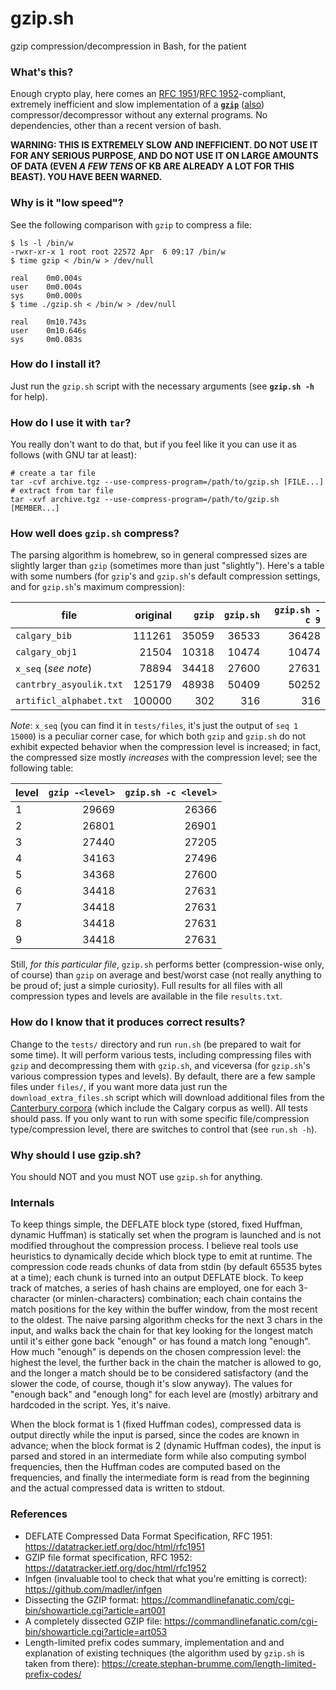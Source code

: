 # gzip.sh
gzip compression/decompression in Bash, for the patient

### What's this?

Enough crypto play, here comes an [RFC 1951](https://datatracker.ietf.org/doc/html/rfc1951)/[RFC 1952](https://datatracker.ietf.org/doc/html/rfc1952)-compliant, extremely inefficient and slow implementation of a [**`gzip`**](https://en.wikipedia.org/wiki/Gzip) ([also](https://www.gnu.org/software/gzip/)) compressor/decompressor without any external programs. No dependencies, other than a recent version of bash.

**WARNING: THIS IS EXTREMELY SLOW AND INEFFICIENT. DO NOT USE IT FOR ANY SERIOUS PURPOSE, AND DO NOT USE IT ON LARGE AMOUNTS OF DATA (EVEN _A FEW TENS_ OF KB ARE ALREADY A LOT FOR THIS BEAST). YOU HAVE BEEN WARNED.**

### Why is it "low speed"?

See the following comparison with `gzip` to compress a file:

```
$ ls -l /bin/w
-rwxr-xr-x 1 root root 22572 Apr  6 09:17 /bin/w
$ time gzip < /bin/w > /dev/null

real    0m0.004s
user    0m0.004s
sys     0m0.000s
$ time ./gzip.sh < /bin/w > /dev/null

real    0m10.743s
user    0m10.646s
sys     0m0.083s
```

### How do I install it?

Just run the `gzip.sh` script with the necessary arguments (see **`gzip.sh -h`** for help).

### How do I use it with `tar`?

You really don't want to do that, but if you feel like it you can use it as follows (with GNU tar at least):

```
# create a tar file
tar -cvf archive.tgz --use-compress-program=/path/to/gzip.sh [FILE...]
# extract from tar file
tar -xvf archive.tgz --use-compress-program=/path/to/gzip.sh [MEMBER...]
```

### How well does `gzip.sh` compress?

The parsing algorithm is homebrew, so in general compressed sizes are slightly larger than `gzip` (sometimes more than just "slightly"). Here's a table with some numbers (for `gzip`'s and `gzip.sh`'s default compression settings, and for `gzip.sh`'s maximum compression):

| file                  | original | `gzip` | `gzip.sh` | `gzip.sh -c 9` |
|-----------------------|---------:|--------------:|---------------------------:|--:|
| `calgary_bib`        | 111261         |  35059           |  36533   | 36428  |
| `calgary_obj1`      |  21504        | 10318           |  10474           | 10474 |
| `x_seq` (_see note_) |       78894           | 34418            | 27600  |  27631  |
| `cantrbry_asyoulik.txt` | 125179 | 48938 | 50409 | 50252 |
| `artificl_alphabet.txt` | 100000 | 302 | 316 | 316 |

_Note_: `x_seq` (you can find it in `tests/files`, it's just the output of `seq 1 15000`) is a peculiar corner case, for which both `gzip` and `gzip.sh` do not exhibit expected behavior when the compression level is increased; in fact, the compressed size mostly _increases_ with the compression level; see the following table:

| level | `gzip -<level>` | `gzip.sh -c <level>` |
|---|--------:|-------------:|
|1  | 29669   | 26366|
|2  |26801    | 26901|
|3  |27440    | 27205|
|4  |34163    | 27496|
|5  |34368    | 27600|
|6  |34418    | 27631|
|7  |34418    | 27631|
|8  |34418    | 27631|
|9  |34418    | 27631|

Still, _for this particular file_, `gzip.sh` performs better (compression-wise only, of course) than `gzip` on average and best/worst case (not really anything to be proud of; just a simple curiosity).
Full results for all files with all compression types and levels are available in the file `results.txt`.

### How do I know that it produces correct results?

Change to the `tests/` directory and run `run.sh` (be prepared to wait for some time). It will perform various tests, including compressing files with `gzip` and decompressing them with `gzip.sh`, and viceversa (for `gzip.sh`'s various compression types and levels). By default, there are a few sample files under `files/`, if you want more data just run the `download_extra_files.sh` script which will download additional files from the [Canterbury corpora](https://corpus.canterbury.ac.nz/descriptions/) (which include the Calgary corpus as well). All tests should pass.
If you only want to run with some specific file/compression type/compression level, there are switches to control that (see `run.sh -h`).

### Why should I use gzip.sh?

You should NOT and you must NOT use `gzip.sh` for anything.

### Internals

To keep things simple, the DEFLATE block type (stored, fixed Huffman, dynamic Huffman) is statically set when the program is launched and is not modified throughout the compression process. I believe real tools use heuristics to dynamically decide which block type to emit at runtime.
The compression code reads chunks of data from stdin (by default 65535 bytes at a time); each chunk is turned into an output DEFLATE block.
To keep track of matches, a series of hash chains are employed, one for each 3-character (or minlen-characters) combination; each chain contains the match positions for the key within the buffer window, from the most recent to the oldest. The naive parsing algorithm checks for the next 3 chars in the input, and walks back the chain for that key looking for the longest match until it's either gone back "enough" or has found a match long "enough". How much "enough" is depends on the chosen compression level: the highest the level, the further back in the chain the matcher is allowed to go, and the longer a match should be to be considered satisfactory (and the slower the code, of course, though it's slow anyway). The values for "enough back" and "enough long" for each level are (mostly) arbitrary and hardcoded in the script.
Yes, it's naive.

When the block format is 1 (fixed Huffman codes), compressed data is output directly while the input is parsed, since the codes are known in advance; when the block format is 2 (dynamic Huffman codes), the input is parsed and stored in an intermediate form while also computing symbol frequencies, then the Huffman codes are computed based on the frequencies, and finally the intermediate form is read from the beginning and the actual compressed data is written to stdout.

### References

- DEFLATE Compressed Data Format Specification, RFC 1951: https://datatracker.ietf.org/doc/html/rfc1951
- GZIP file format specification, RFC 1952: https://datatracker.ietf.org/doc/html/rfc1952
- Infgen (invaluable tool to check that what you're emitting is correct): https://github.com/madler/infgen
- Dissecting the GZIP format: https://commandlinefanatic.com/cgi-bin/showarticle.cgi?article=art001
- A completely dissected GZIP file: https://commandlinefanatic.com/cgi-bin/showarticle.cgi?article=art053
- Length-limited prefix codes summary, implementation and and explanation of existing techniques (the algorithm used by `gzip.sh` is taken from there): https://create.stephan-brumme.com/length-limited-prefix-codes/

